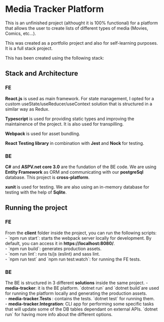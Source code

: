 Media Tracker Platform
======

This is an unfinished project (althought it is 100% functional) for a platform that allows the user to create lists of different types of media (Movies, Comics, etc...).

This was created as a portfolio project and also for self-learning purposes. It is a full stack project.

This has been created using the following stack:


Stack and Architecture
------------
<h3>FE</h3>
<strong>React.js</strong> is used as main framework. For state management, I opted for a custom useState/useReducer/useContext solution that is structured in a similar way as Redux.<br/>

<strong>Typescript</strong> is used for providing static types and improving the maintainence of the project. It is also used for transpilling.<br/>

<strong> Webpack </strong> is used for asset bundling.<br/>

<strong> React Testing library </strong> in combination with <strong> Jest </strong> and <strong> Nock </strong> for testing.<br/>

<h3>BE</h3>
<strong>C#</strong> and <strong>ASPV.net core 3.0</strong> are the fundation of the BE code. We are using <strong>Entity Framework</strong> as ORM and communicating with our <strong> postgreSql </strong> database. This project is <strong>cross-platform</strong>.<br/>

<strong> xunit </strong> is used for testing. We are also using an in-memory database for testing with the help  of <strong>Sqlite</strong>.<br/>


Running the project
------------

<h3>FE</h3>
From the <strong>client</strong> folder inside the project, you can run the following scripts:<br/>
- `npm run start`: starts the webpack server locally for development. By default, you can access it in <strong>https://localhost:8080/</strong>.<br/>
- `npm run build`: generates production assets.<br/>
- `nom run lint`: runs ts/js (eslint) and sass lint.<br/>
- `npm run test` and `npm run test:watch`: for running the FE tests.<br/>

<h3>BE</h3>
The BE is structured in 3 different <strong>solutions</strong> inside the same project.
- <strong>media-tracker</strong>: it is the BE platform. `dotnet run` and `dotnet build`are used for running the platform locally and generating the production assets.<br/>
- <strong>media-tracker.Tests </strong>: contains the tests. `dotnet test` for running them.<br/>
- <strong>media-tracker.Integration</strong>: CLI app for performing some specific tasks that will update some of the DB tables dependant on external APIs. `dotnet run` for having more info about the different options.<br/>
